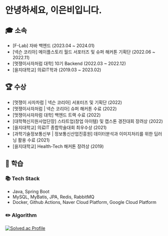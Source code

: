 # 안녕하세요, 이은비입니다.

## 🎓 소속
- [F-Lab] 자바 백엔드 (2023.04 ~ 2024.01)
- [넥슨 코리아] 메이플스토리 월드 서포터즈 및 슈퍼 해커톤 기획단 (2022.06 ~ 2022.11)
- [멋쟁이사자처럼 대학] 10기 Backend (2022.03 ~ 2022.12)
- [을지대학교] 의료IT학과 (2019.03 ~ 2023.02)

## 🏆 수상
- [멋쟁이 사자차럼 | 넥슨 코리아] 서포터즈 및 기획단 (2022)
- [멋쟁이사자처럼 | 넥슨 코리아] 슈퍼 해커톤 수료 (2022)
- [멋쟁이사자차럼 대학] 백엔드 트랙 수료 (2022)
- [대학혁신지원사업단장] 스타트업(창업 아이템) 및 캡스톤 경진대회 장려상 (2022)
- [을지대학교] 의료IT 종합학술대회 최우수상 (2021)
- [과학기술정보통신부 | 정보통신산업진흥원] 데이터분석과 이미지처리를 위한 딥러닝 활용 수료 (2021)
- [을지대학교] Health-Tech 해커톤 장려상 (2019)

## 📝 학습 
### 📚 Tech Stack
- Java, Spring Boot
- MySQL, MyBatis, JPA, Redis, RabbitMQ
- Docker, Github Actions, Naver Cloud Platform, Google Cloud Platform

### ✏️ Algorithm
[![Solved.ac Profile](http://mazassumnida.wtf/api/v2/generate_badge?boj=pask220)](https://solved.ac/pask220/)
